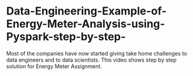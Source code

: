 # Data-Engineering-Example-of-Energy-Meter-Analysis-using-Pyspark-step-by-step-
Most of the companies have now started giving take home challenges to data engineers and to data scientists. This video shows step by step solution for Energy Meter Assignment.
